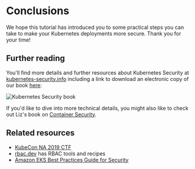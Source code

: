 # Conclusions

We hope this tutorial has introduced you to some practical steps you can take
to make your Kubernetes deployments more secure. Thank you for your time!

## Further reading

You'll find more details and further resources about Kubernetes Security at
[kubernetes-security.info](https://kubernetes-security.info) including a link
to download an electronic copy of our book [here](https://info.aquasec.com/kubernetes-security):

![Kubernetes Security book](https://kubernetes-security.info/assets/img/cover.png)

If you'd like to dive into more technical details, you might also like to
check out Liz's book on [Container Security](https://containersecurity.tech).

## Related resources

- [KubeCon NA 2019 CTF](https://securekubernetes.com/)
- [rbac.dev](https://rbac.dev/) has RBAC tools and recipes
- [Amazon EKS Best Practices Guide for Security](https://aws.github.io/aws-eks-best-practices/)
